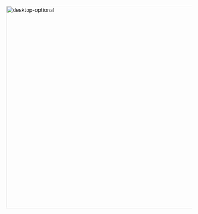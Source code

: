 <img width="1280" height="550" alt="desktop-optional" src="https://github.com/user-attachments/assets/3b782089-8ba2-4603-ad4a-79a4b724e264" />
